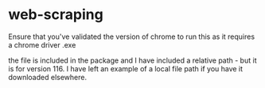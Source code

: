 # web-scraping
Ensure that you've validated the version of chrome to run this as it requires a chrome driver .exe

the file is included in the package and I have included a relative path - but it is for version 116.
I have left an example of a local file path if you have it downloaded elsewhere.
